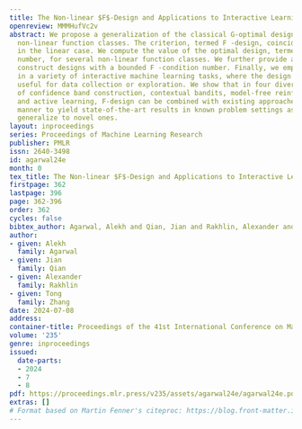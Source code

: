 ```yaml
---
title: The Non-linear $F$-Design and Applications to Interactive Learning
openreview: MMMHufVc2v
abstract: We propose a generalization of the classical G-optimal design concept to
  non-linear function classes. The criterion, termed F -design, coincides with G-design
  in the linear case. We compute the value of the optimal design, termed the F-condition
  number, for several non-linear function classes. We further provide algorithms to
  construct designs with a bounded F -condition number. Finally, we employ the F-design
  in a variety of interactive machine learning tasks, where the design is naturally
  useful for data collection or exploration. We show that in four diverse settings
  of confidence band construction, contextual bandits, model-free reinforcement learning,
  and active learning, F-design can be combined with existing approaches in a black-box
  manner to yield state-of-the-art results in known problem settings as well as to
  generalize to novel ones.
layout: inproceedings
series: Proceedings of Machine Learning Research
publisher: PMLR
issn: 2640-3498
id: agarwal24e
month: 0
tex_title: The Non-linear $F$-Design and Applications to Interactive Learning
firstpage: 362
lastpage: 396
page: 362-396
order: 362
cycles: false
bibtex_author: Agarwal, Alekh and Qian, Jian and Rakhlin, Alexander and Zhang, Tong
author:
- given: Alekh
  family: Agarwal
- given: Jian
  family: Qian
- given: Alexander
  family: Rakhlin
- given: Tong
  family: Zhang
date: 2024-07-08
address:
container-title: Proceedings of the 41st International Conference on Machine Learning
volume: '235'
genre: inproceedings
issued:
  date-parts:
  - 2024
  - 7
  - 8
pdf: https://proceedings.mlr.press/v235/assets/agarwal24e/agarwal24e.pdf
extras: []
# Format based on Martin Fenner's citeproc: https://blog.front-matter.io/posts/citeproc-yaml-for-bibliographies/
---
```

